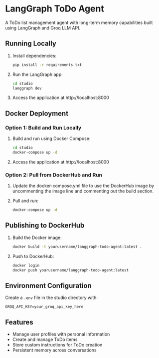 # LangGraph ToDo Agent

A ToDo list management agent with long-term memory capabilities built using LangGraph and Groq LLM API.

## Running Locally

1. Install dependencies:
   ```bash
   pip install -r requirements.txt
   ```

2. Run the LangGraph app:
   ```bash
   cd studio
   langgraph dev
   ```

3. Access the application at http://localhost:8000

## Docker Deployment

### Option 1: Build and Run Locally

1. Build and run using Docker Compose:
   ```bash
   cd studio
   docker-compose up -d
   ```

2. Access the application at http://localhost:8000

### Option 2: Pull from DockerHub and Run

1. Update the docker-compose.yml file to use the DockerHub image by uncommenting the image line and commenting out the build section.

2. Pull and run:
   ```bash
   docker-compose up -d
   ```

## Publishing to DockerHub

1. Build the Docker image:
   ```bash
   docker build -t yourusername/langgraph-todo-agent:latest .
   ```

2. Push to DockerHub:
   ```bash
   docker login
   docker push yourusername/langgraph-todo-agent:latest
   ```

## Environment Configuration

Create a `.env` file in the studio directory with:
```
GROQ_API_KEY=your_groq_api_key_here
```

## Features

- Manage user profiles with personal information
- Create and manage ToDo items
- Store custom instructions for ToDo creation
- Persistent memory across conversations 